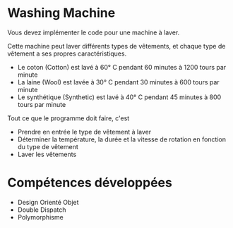 # Washing Machine

Vous devez implémenter le code pour une machine à laver. 

Cette machine peut laver différents types de vêtements, et chaque type de vêtement a ses propres caractéristiques.

- Le coton (Cotton) est lavé à 60° C pendant 60 minutes à 1200 tours par minute
- La laine (Wool) est lavée à 30° C pendant 30 minutes à 600 tours par minute
- Le synthétique (Synthetic) est lavé à 40° C pendant 45 minutes à 800 tours par minute

Tout ce que le programme doit faire, c'est
- Prendre en entrée le type de vêtement à laver
- Déterminer la température, la durée et la vitesse de rotation en fonction du type de vêtement
- Laver les vêtements


# Compétences développées

- Design Orienté Objet
- Double Dispatch
- Polymorphisme